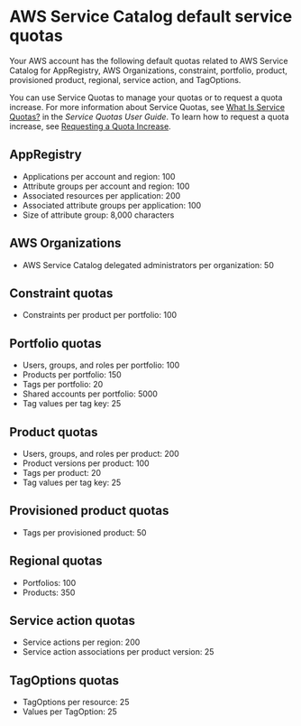 # AWS Service Catalog default service quotas<a name="limits"></a>

Your AWS account has the following default quotas related to AWS Service Catalog for AppRegistry, AWS Organizations, constraint, portfolio, product, provisioned product, regional, service action, and TagOptions\.

You can use Service Quotas to manage your quotas or to request a quota increase\. For more information about Service Quotas, see [What Is Service Quotas?](https://docs.aws.amazon.com/servicequotas/latest/userguide/intro.html) in the *Service Quotas User Guide*\. To learn how to request a quota increase, see [Requesting a Quota Increase](https://docs.aws.amazon.com/servicequotas/latest/userguide/request-quota-increase.html)\.

## AppRegistry<a name="appregistry"></a>
+ Applications per account and region: 100
+ Attribute groups per account and region: 100
+ Associated resources per application: 200
+ Associated attribute groups per application: 100
+ Size of attribute group: 8,000 characters

## AWS Organizations<a name="orgs"></a>
+  AWS Service Catalog delegated administrators per organization: 50

## Constraint quotas<a name="constraint"></a>
+ Constraints per product per portfolio: 100

## Portfolio quotas<a name="portfolio"></a>
+ Users, groups, and roles per portfolio: 100
+ Products per portfolio: 150
+ Tags per portfolio: 20
+ Shared accounts per portfolio: 5000
+ Tag values per tag key: 25

## Product quotas<a name="product"></a>
+ Users, groups, and roles per product: 200
+ Product versions per product: 100
+ Tags per product: 20
+ Tag values per tag key: 25

## Provisioned product quotas<a name="provisioned"></a>
+ Tags per provisioned product: 50

## Regional quotas<a name="regional"></a>
+ Portfolios: 100
+ Products: 350

## Service action quotas<a name="serv-action"></a>
+ Service actions per region: 200
+ Service action associations per product version: 25

## TagOptions quotas<a name="tagoption"></a>
+ TagOptions per resource: 25
+ Values per TagOption: 25